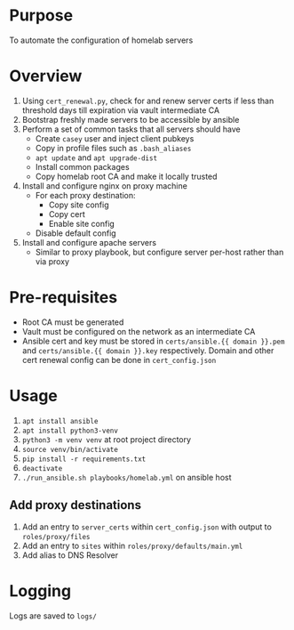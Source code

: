 # Purpose
To automate the configuration of homelab servers

# Overview
1. Using `cert_renewal.py`, check for and renew server certs if less than threshold days till expiration via vault intermediate CA
1. Bootstrap freshly made servers to be accessible by ansible
1. Perform a set of common tasks that all servers should have
    - Create `casey` user and inject client pubkeys
    - Copy in profile files such as `.bash_aliases`
    - `apt update` and `apt upgrade-dist`
    - Install common packages
    - Copy homelab root CA and make it locally trusted
1. Install and configure nginx on proxy machine
    - For each proxy destination:
        - Copy site config
        - Copy cert
        - Enable site config
    -  Disable default config
1. Install and configure apache servers
    - Similar to proxy playbook, but configure server per-host rather than via proxy
    
# Pre-requisites
- Root CA must be generated
- Vault must be configured on the network as an intermediate CA
- Ansible cert and key must be stored in `certs/ansible.{{ domain }}.pem` and `certs/ansible.{{ domain }}.key` respectively.
Domain and other cert renewal config can be done in `cert_config.json`

# Usage
1. `apt install ansible`
1. `apt install python3-venv`
1. `python3 -m venv venv` at root project directory
1. `source venv/bin/activate`
1. `pip install -r requirements.txt`
1. `deactivate`
1. `./run_ansible.sh playbooks/homelab.yml` on ansible host

## Add proxy destinations
1. Add an entry to `server_certs` within `cert_config.json` with output to `roles/proxy/files`
1. Add an entry to `sites` within `roles/proxy/defaults/main.yml`
1. Add alias to DNS Resolver

# Logging
Logs are saved to `logs/`
    
